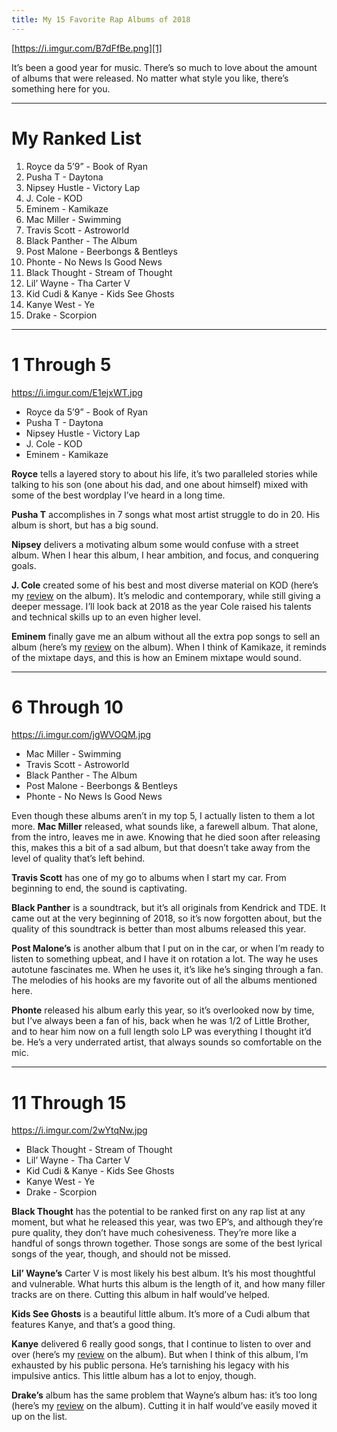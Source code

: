 ```yaml
---
title: My 15 Favorite Rap Albums of 2018
---
```


[https://i.imgur.com/B7dFfBe.png][1]

It’s been a good year for music. There’s so much to love about the amount of albums that were released. No matter what style you like, there’s something here for you.

---- 

# My Ranked List

1. Royce da 5’9” - Book of Ryan 
2. Pusha T - Daytona
3. Nipsey Hustle - Victory Lap
4. J. Cole - KOD
5. Eminem - Kamikaze
6. Mac Miller - Swimming
7. Travis Scott - Astroworld
8. Black Panther - The Album
9. Post Malone - Beerbongs & Bentleys
10. Phonte - No News Is Good News
11. Black Thought - Stream of Thought
12. Lil’ Wayne - Tha Carter V
13. Kid Cudi & Kanye - Kids See Ghosts
14. Kanye West - Ye
15. Drake - Scorpion

---- 

# 1 Through 5

https://i.imgur.com/E1ejxWT.jpg

- Royce da 5’9” - Book of Ryan 
- Pusha T - Daytona
- Nipsey Hustle - Victory Lap
- J. Cole - KOD
- Eminem - Kamikaze


**Royce** tells a layered story to about his life, it’s two paralleled stories while talking to his son (one about his dad, and one about himself) mixed with some of the best wordplay I’ve heard in a long time.

**Pusha T** accomplishes in 7 songs what most artist struggle to do in 20. His album is short, but has a big sound.

**Nipsey** delivers a motivating album some would confuse with a street album. When I hear this album, I hear ambition, and focus, and conquering goals.

**J. Cole** created some of his best and most diverse material on KOD (here’s my [review][2] on the album). It’s melodic and contemporary, while still giving a deeper message. I’ll look back at 2018 as the year Cole raised his talents and technical skills up to an even higher level.

**Eminem** finally gave me an album without all the extra pop songs to sell an album (here’s my [review][3] on the album). When I think of Kamikaze, it reminds of the mixtape days, and this is how an Eminem mixtape would sound.

---- 

# 6 Through 10

https://i.imgur.com/jgWVOQM.jpg

- Mac Miller - Swimming
- Travis Scott - Astroworld
- Black Panther - The Album
- Post Malone - Beerbongs & Bentleys
- Phonte - No News Is Good News

Even though these albums aren’t in my top 5, I actually listen to them a lot more. **Mac Miller** released, what sounds like, a farewell album. That alone, from the intro, leaves me in awe. Knowing that he died soon after releasing this, makes this a bit of a sad album, but that doesn’t take away from the level of quality that’s left behind.

**Travis Scott** has one of my go to albums when I start my car. From beginning to end, the sound is captivating.

**Black Panther** is a soundtrack, but it’s all originals from Kendrick and TDE. It came out at the very beginning of 2018, so it’s now forgotten about, but the quality of this soundtrack is better than most albums released this year.

**Post Malone’s** is another album that I put on in the car, or when I’m ready to listen to something upbeat, and I have it on rotation a lot. The way he uses autotune fascinates me. When he uses it, it’s like he’s singing through a fan. The melodies of his hooks are my favorite out of all the albums mentioned here.

**Phonte** released his album early this year, so it’s overlooked now by time, but I’ve always been a fan of his, back when he was 1/2 of Little Brother, and to hear him now on a full length solo LP was everything I thought it’d be. He’s a very underrated artist, that always sounds so comfortable on the mic.

---- 

# 11 Through 15

https://i.imgur.com/2wYtqNw.jpg

- Black Thought - Stream of Thought
- Lil’ Wayne - Tha Carter V
- Kid Cudi & Kanye - Kids See Ghosts
- Kanye West - Ye
- Drake - Scorpion

**Black Thought** has the potential to be ranked first on any rap list at any moment, but what he released this year, was two EP’s, and although they’re pure quality, they don’t have much cohesiveness. They’re more like a handful of songs thrown together. Those songs are some of the best lyrical songs of the year, though, and should not be missed.

**Lil’ Wayne’s** Carter V is most likely his best album. It’s his most thoughtful and vulnerable. What hurts this album is the length of it, and how many filler tracks are on there. Cutting this album in half would’ve helped.

**Kids See Ghosts** is a beautiful little album. It’s more of a Cudi album that features Kanye, and that’s a good thing.

**Kanye** delivered 6 really good songs, that I continue to listen to over and over (here’s my [review][4] on the album). But when I think of this album, I’m exhausted by his public persona. He’s tarnishing his legacy with his impulsive antics. This little album has a lot to enjoy, though.

**Drake’s** album has the same problem that Wayne’s album has: it’s too long (here’s my [review][5] on the album). Cutting it in half would’ve easily moved it up on the list.





[1]:	https://i.imgur.com/B7dFfBe.png
[2]:	https://nashp.com/kod
[3]:	https://nashp.com/kamikaze
[4]:	https://nashp.com/ye
[5]:	https://nashp.com/scorpion